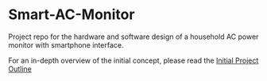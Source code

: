 # Smart-AC-Monitor
Project repo for the hardware and software design of a household AC power monitor with smartphone interface.

For an in-depth overview of the initial concept, please read the [Initial Project Outline](https://github.com/lachlan383/Smart-AC-Monitor/raw/master/Documentation/Initial%20Project%20Outline.docx)
